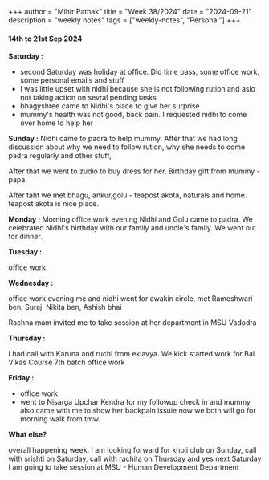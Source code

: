 +++
author = "Mihir Pathak"
title = "Week 38/2024"
date = "2024-09-21"
description = "weekly notes"
tags = ["weekly-notes", "Personal"]
+++

#### 14th to 21st Sep 2024

**Saturday :** 
- second Saturday was holiday at office. Did time pass, some office work, some personal emails and stuff
- I was little upset with nidhi because she is not following rution and aslo not taking action on sevral pending tasks
- bhagyshree came to Nidhi's place to give her surprise 
- mummy's health was not good, back pain. I requested nidhi to come over home to help her

**Sunday :**
Nidhi came to padra to help mummy. After that we had long discussion about why we need to follow rution, why she needs to come padra regularly and other stuff, 

After that we went to zudio to buy dress for her. Birthday gift from mummy - papa. 

After taht we met bhagu, ankur,golu - teapost akota, naturals and home. teapost akota is nice place. 


**Monday :**
Morning office work
evening Nidhi and Golu came to padra. We celebrated Nidhi's birthday with our family and uncle's family. We went out for dinner.

**Tuesday :**

office work 

**Wednesday :**

office work 
evening me and nidhi went for awakin circle, met Rameshwari ben, Suraj, Nikita ben, Ashish bhai

Rachna mam invited me to take session at her department in MSU Vadodra

**Thursday :**

I had call with Karuna and ruchi from eklavya. We kick started work for Bal Vikas Course 7th batch
office work

**Friday :**

- office work
- went to Nisarga Upchar Kendra for my followup check in and mummy also came with me to show her backpain issuie
now we both will go for morning walk from tmw.


**What else?**

overall happening week. I am looking forward for khoji club on Sunday, call with srishti on Saturday, call with rachita on Thursday 
and yes next Saturday I am going to take session at MSU - Human Development Department 